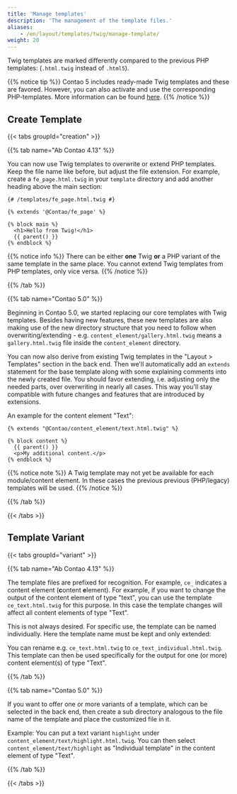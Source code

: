 ```yaml
---
title: 'Manage templates'
description: 'The management of the template files.'
aliases:
    - /en/layout/templates/twig/manage-template/
weight: 20
---
```



Twig templates are marked differently compared to the previous PHP templates: (`.html.twig` instead of `.html5`).

{{% notice tip %}}
Contao 5 includes ready-made Twig templates and these are favored. However, you can also activate and use the corresponding PHP-templates. 
More information can be found [here](https://github.com/contao/contao/blob/5.x/UPGRADE.md#content-elements).
{{% /notice %}}


## Create Template

{{< tabs groupId="creation" >}}

{{% tab name="Ab Contao 4.13" %}}

You can now use Twig templates to overwrite or extend PHP templates. Keep the file name like before, but adjust the file extension. 
For example, create a `fe_page.html.twig` in your `template` directory and add another heading above the main section:

```twig
{# /templates/fe_page.html.twig #}

{% extends '@Contao/fe_page' %}

{% block main %}
  <h1>Hello from Twig!</h1>
  {{ parent() }}
{% endblock %}
```

{{% notice info %}}
There can be either **one** Twig **or** a PHP variant of the same template in the same place. You cannot extend Twig templates 
from PHP templates, only vice versa.
{{% /notice %}}

{{% /tab %}}

{{% tab name="Contao 5.0" %}}

Beginning in Contao 5.0, we started replacing our core templates with Twig templates. Besides having new features, these new templates 
are also making use of the new directory structure that you need to follow when overwriting/extending - e.g. 
`content_element/gallery.html.twig` means a `gallery.html.twig` file inside the `content_element` directory.

You can now also derive from existing Twig templates in the "Layout > Templates" section in the back end. Then we'll automatically 
add an `extends` statement for the base template along with some explaining comments into the newly created file. You should favor 
extending, i.e. adjusting only the needed parts, over overwriting in nearly all cases. This way you'll stay compatible with future 
changes and features that are introduced by extensions.

An example for the content element "Text":

```twig
{% extends "@Contao/content_element/text.html.twig" %}

{% block content %}
  {{ parent() }}
  <p>My additional content.</p>
{% endblock %}
```

{{% notice note %}}
A Twig template may not yet be available for each module/content element. In these cases the previous previous (PHP/legacy) templates will be used.
{{% /notice %}}

{{% /tab %}}

{{< /tabs >}}


## Template Variant

{{< tabs groupId="variant" >}}

{{% tab name="Ab Contao 4.13" %}}

The template files are prefixed for recognition. For example, `ce_` indicates a content element (**c**ontent **e**lement). For example, 
if you want to change the output of the content element of type "text", you can use the template `ce_text.html.twig` for this purpose. 
In this case the template changes will affect all content elements of type "Text". 

This is not always desired. For specific use, the template can be named individually. Here the 
template name must be kept and only extended: 

You can rename e.g. `ce_text.html.twig` to `ce_text_individual.html.twig`. This template can then be used specifically for the output 
for one (or more) content element(s) of type "Text".

{{% /tab %}}

{{% tab name="Contao 5.0" %}}

If you want to offer one or more variants of a template, which can be selected in the back end, then create a sub directory analogous to 
the file name of the template and place the customized file in it.  

Example: You can put a text variant `highlight` under `content_element/text/highlight.html.twig`. 
You can then select `content_element/text/highlight` as "Individual template" in the content element of type "Text". 

{{% /tab %}}

{{< /tabs >}}